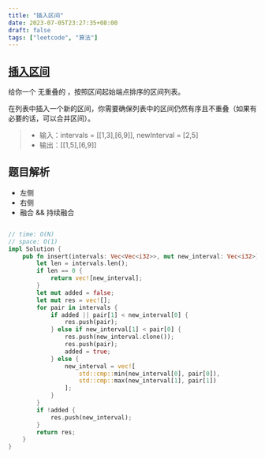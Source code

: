 ```yaml
---
title: "插入区间"
date: 2023-07-05T23:27:35+08:00
draft: false
tags: ["leetcode", "算法"]
---
```


## [插入区间](https://leetcode.cn/problems/insert-interval/)

给你一个 无重叠的 ，按照区间起始端点排序的区间列表。

在列表中插入一个新的区间，你需要确保列表中的区间仍然有序且不重叠（如果有必要的话，可以合并区间）。

>- 输入：intervals = [[1,3],[6,9]], newInterval = [2,5]
>- 输出：[[1,5],[6,9]]

## 题目解析

- 左侧
- 右侧
- 融合 && 持续融合

```rust

// time: O(N)
// space: O(1)
impl Solution {
    pub fn insert(intervals: Vec<Vec<i32>>, mut new_interval: Vec<i32>) -> Vec<Vec<i32>> {
        let len = intervals.len();
        if len == 0 {
            return vec![new_interval];
        }
        let mut added = false;
        let mut res = vec![];
        for pair in intervals {
            if added || pair[1] < new_interval[0] {
                res.push(pair);
            } else if new_interval[1] < pair[0] {
                res.push(new_interval.clone());
                res.push(pair);
                added = true;
            } else {
                new_interval = vec![
                    std::cmp::min(new_interval[0], pair[0]),
                    std::cmp::max(new_interval[1], pair[1])
                ];
            }
        }
        if !added {
            res.push(new_interval);
        }
        return res;
    }
}
```


